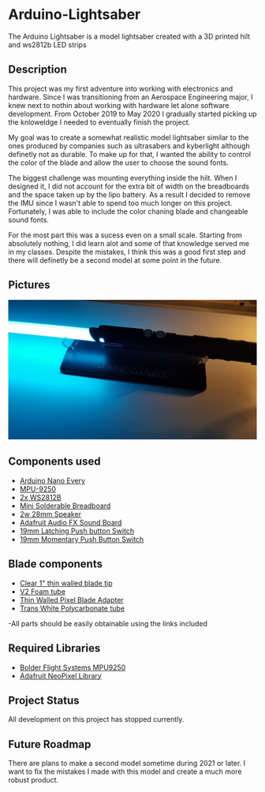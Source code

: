 # Arduino-Lightsaber
The Arduino Lightsaber is a model lightsaber created with a 3D printed hilt and ws2812b LED strips 

## Description
This project was my first adventure into working with electronics and hardware. Since I was transitioning from an Aerospace Engineering major, I knew next to nothin about working with hardware let alone software development. From October 2019 to May 2020 I gradually started picking up the knloweldge I needed to eventually finish the project. 

My goal was to create a somewhat realistic model lightsaber similar to the ones produced by companies such as ultrasabers and kyberlight although definetly not as durable. To make up for that, I wanted the ability to control the color of the blade and allow the user to choose the sound fonts. 

The biggest challenge was mounting everything inside the hilt. When I designed it, I did not account for the extra bit of width on the breadboards and the space taken up by the lipo battery. As a result I decided to remove the IMU since I wasn't able to spend too much longer on this project. Fortunately, I was able to include the color chaning blade and changeable sound fonts. 

For the most part this was a sucess even on a small scale. Starting from absolutely nothing, I did learn alot and some of that knowledge served me in my classes. Despite the mistakes, I think this was a good first step and there will definetly be a second model at some point in the future. 

## Pictures
<img src="images/20201129_215438.jpg" height=50%>

## Components used
- [Arduino Nano Every]
- [MPU-9250]
- [2x WS2812B]
- [Mini Solderable Breadboard]
- [2w 28mm Speaker]
- [Adafruit Audio FX Sound Board]
- [19mm Latching Push button Switch]
- [19mm Momentary Push Button Switch]

## Blade components
- [Clear 1" thin walled blade tip]
- [V2 Foam tube]
- [Thin Walled Pixel Blade Adapter]
- [Trans White Polycarbonate tube]

-All parts should be easily obtainable using the links included

[Arduino Nano Every]: https://store.arduino.cc/usa/nano-every
[MPU-9250]: https://www.amazon.com/gp/product/B01I1J0Z7Y/ref=ppx_yo_dt_b_asin_title_o01_s00?ie=UTF8&psc=1
[2x WS2812B]: https://www.amazon.com/gp/product/B01CDTE6Y6/ref=ppx_yo_dt_b_asin_title_o06_s01?ie=UTF8&psc=1
[Mini Solderable Breadboard]: https://www.amazon.com/Gikfun-Solder-able-Breadboard-Arduino-Electronic/dp/B0778G64QZ/ref=sr_1_4?crid=3AZ6AJPPDNHPT&dchild=1&keywords=mini+solderable+breadboard&qid=1605936831&sprefix=mini+soderable+breadb%2Caps%2C172&sr=8-4
[2w 28mm Speaker]: https://www.thecustomsabershop.com/2W-28mm-Bass-Speaker-P662.aspx
[Adafruit Audio FX Sound Board]: https://www.adafruit.com/product/2210
[19mm Latching Push button Switch]: https://www.amazon.com/gp/product/B07XKNM386/ref=ppx_yo_dt_b_asin_title_o00_s00?ie=UTF8&psc=**1**
[19mm Momentary Push Button Switch]: https://www.amazon.com/gp/product/B07XN78WXH/ref=ppx_yo_dt_b_asin_title_o00_s01?ie=UTF8&psc=1
[Clear 1" thin walled blade tip]: https://www.thecustomsabershop.com/Clear-1-thin-walled-blade-tip-P138.aspx
[V2 Foam tube]: https://www.thecustomsabershop.com/Foam-tube-for-1-thin-tubes-V2-P1336.aspx
[Thin Walled Pixel Blade Adapter]: https://www.thecustomsabershop.com/1-Thin-Walled-Pixel-Blade-Adapter-P1346.aspx
[Trans White Polycarbonate tube]: https://www.thecustomsabershop.com/1-Thin-walled-Trans-White-PolyC-40-long-P529.aspx


## Required Libraries
- [Bolder Flight Systems MPU9250]
- [Adafruit NeoPixel Library]

[Bolder Flight Systems MPU9250]: https://github.com/bolderflight/MPU9250
[Adafruit NeoPixel Library]: https://github.com/adafruit/Adafruit_NeoPixel

## Project Status
All development on this project has stopped currently. 

## Future Roadmap
There are plans to make a second model sometime during 2021 or later. I want to fix the mistakes I made with this model and create a much more robust product. 
    